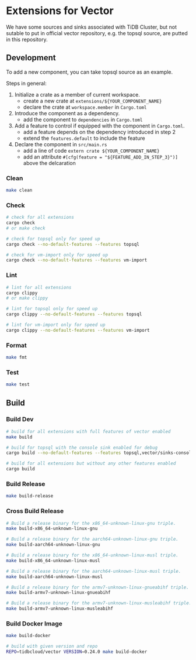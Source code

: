 # Extensions for Vector

We have some sources and sinks associated with TiDB Cluster, but not sutable to put in official vector repository, e.g. the topsql source, are putted in this repository.

## Development

To add a new component, you can take topsql source as an example.

Steps in general:
1. Initialize a crate as a member of current workspace.
    * create a new crate at `extensions/${YOUR_COMPONENT_NAME}`
    * declare the crate at `workspace.member` in `Cargo.toml`
2. Introduce the component as a dependency.
    * add the component to `dependencies` in `Cargo.toml`
3. Add a feature to control if equipped with the component in `Cargo.toml`.
    * add a feature depends on the dependency introduced in step 2
    * extend the `features.default` to include the feature
4. Declare the component in `src/main.rs`
    * add a line of code `extern crate ${YOUR_COMPONENT_NAME}`
    * add an attribute `#[cfg(feature = "${FEATURE_ADD_IN_STEP_3}")]` above the delcaration

### Clean
```bash
make clean
```

### Check

```bash
# check for all extensions
cargo check
# or make check

# check for topsql only for speed up
cargo check --no-default-features --features topsql

# check for vm-import only for speed up
cargo check --no-default-features --features vm-import
```

### Lint
```bash
# lint for all extensions
cargo clippy
# or make clippy

# lint for topsql only for speed up
cargo clippy --no-default-features --features topsql

# lint for vm-import only for speed up
cargo clippy --no-default-features --features vm-import
```

### Format
```bash
make fmt
```

### Test
```bash
make test
```

## Build

### Build Dev
```bash
# build for all extensions with full features of vector enabled
make build

# build for topsql with the console sink enabled for debug
cargo build --no-default-features --features topsql,vector/sinks-console

# build for all extensions but without any other features enabled
cargo build
```

### Build Release
```bash
make build-release
```

### Cross Build Release
```bash
# Build a release binary for the x86_64-unknown-linux-gnu triple.
make build-x86_64-unknown-linux-gnu

# Build a release binary for the aarch64-unknown-linux-gnu triple.
make build-aarch64-unknown-linux-gnu

# Build a release binary for the x86_64-unknown-linux-musl triple.
make build-x86_64-unknown-linux-musl

# Build a release binary for the aarch64-unknown-linux-musl triple.
make build-aarch64-unknown-linux-musl

# Build a release binary for the armv7-unknown-linux-gnueabihf triple.
make build-armv7-unknown-linux-gnueabihf

# Build a release binary for the armv7-unknown-linux-musleabihf triple.
make build-armv7-unknown-linux-musleabihf
```

### Build Docker Image

```bash
make build-docker

# build with given version and repo
REPO=tidbcloud/vector VERSION=0.24.0 make build-docker
```
